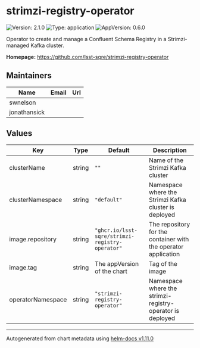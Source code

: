 # strimzi-registry-operator

![Version: 2.1.0](https://img.shields.io/badge/Version-2.1.0-informational?style=flat-square) ![Type: application](https://img.shields.io/badge/Type-application-informational?style=flat-square) ![AppVersion: 0.6.0](https://img.shields.io/badge/AppVersion-0.6.0-informational?style=flat-square)

Operator to create and manage a Confluent Schema Registry in a Strimzi-managed Kafka cluster.

**Homepage:** <https://github.com/lsst-sqre/strimzi-registry-operator>

## Maintainers

| Name | Email | Url |
| ---- | ------ | --- |
| swnelson |  |  |
| jonathansick |  |  |

## Values

| Key | Type | Default | Description |
|-----|------|---------|-------------|
| clusterName | string | `""` | Name of the Strimzi Kafka cluster |
| clusterNamespace | string | `"default"` | Namespace where the Strimzi Kafka cluster is deployed |
| image.repository | string | `"ghcr.io/lsst-sqre/strimzi-registry-operator"` | The repository for the container with the operator application |
| image.tag | string | The appVersion of the chart | Tag of the image |
| operatorNamespace | string | `"strimzi-registry-operator"` | Namespace where the strimzi-registry-operator is deployed |

----------------------------------------------
Autogenerated from chart metadata using [helm-docs v1.11.0](https://github.com/norwoodj/helm-docs/releases/v1.11.0)
